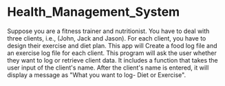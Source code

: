 # Health_Management_System
Suppose you are a fitness trainer and nutritionist. You have to deal with three clients, i.e., (John, Jack and Jason). For each client, you have to design their exercise and diet plan.
This app will Create a food log file and an exercise log file for each client.
This program will ask the user whether they want to log or retrieve client data.
It includes a function that takes the user input of the client's name. After the client's name is entered, it will display a message as "What you want to log- Diet or Exercise".
